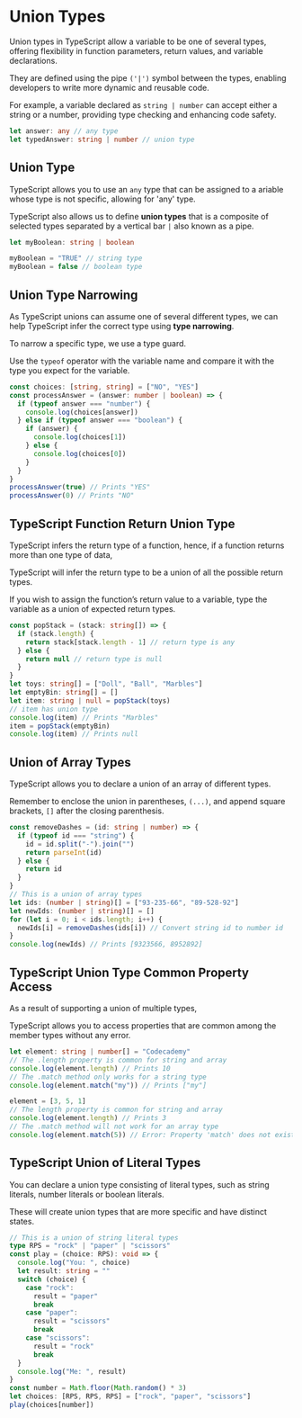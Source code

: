 # Union Types

Union types in TypeScript allow a variable to be one of several types, offering flexibility in function parameters, return values, and variable declarations.

They are defined using the pipe `('|')` symbol between the types, enabling developers to write more dynamic and reusable code.

For example, a variable declared as `string | number` can accept either a string or a number, providing type checking and enhancing code safety.

```typescript
let answer: any // any type
let typedAnswer: string | number // union type
```

## Union Type

TypeScript allows you to use an `any` type that can be assigned to a ariable whose type is not specific, allowing for 'any' type.

TypeScript also allows us to define **union types** that is a composite of selected types separated by a vertical bar `|` also known as a pipe.

```typescript
let myBoolean: string | boolean

myBoolean = "TRUE" // string type
myBoolean = false // boolean type
```

## Union Type Narrowing

As TypeScript unions can assume one of several different types, we can help TypeScript infer the correct type using **type narrowing**.

To narrow a specific type, we use a type guard.

Use the `typeof` operator with the variable name and compare it with the type you expect for the variable.

```typescript
const choices: [string, string] = ["NO", "YES"]
const processAnswer = (answer: number | boolean) => {
  if (typeof answer === "number") {
    console.log(choices[answer])
  } else if (typeof answer === "boolean") {
    if (answer) {
      console.log(choices[1])
    } else {
      console.log(choices[0])
    }
  }
}
processAnswer(true) // Prints "YES"
processAnswer(0) // Prints "NO"
```

## TypeScript Function Return Union Type

TypeScript infers the return type of a function, hence, if a function returns more than one type of data,

TypeScript will infer the return type to be a union of all the possible return types.

If you wish to assign the function’s return value to a variable, type the variable as a union of expected return types.

```typescript
const popStack = (stack: string[]) => {
  if (stack.length) {
    return stack[stack.length - 1] // return type is any
  } else {
    return null // return type is null
  }
}
let toys: string[] = ["Doll", "Ball", "Marbles"]
let emptyBin: string[] = []
let item: string | null = popStack(toys)
// item has union type
console.log(item) // Prints "Marbles"
item = popStack(emptyBin)
console.log(item) // Prints null
```

## Union of Array Types

TypeScript allows you to declare a union of an array of different types.

Remember to enclose the union in parentheses, `(...)`, and append square brackets, `[]` after the closing parenthesis.

```typescript
const removeDashes = (id: string | number) => {
  if (typeof id === "string") {
    id = id.split("-").join("")
    return parseInt(id)
  } else {
    return id
  }
}
// This is a union of array types
let ids: (number | string)[] = ["93-235-66", "89-528-92"]
let newIds: (number | string)[] = []
for (let i = 0; i < ids.length; i++) {
  newIds[i] = removeDashes(ids[i]) // Convert string id to number id
}
console.log(newIds) // Prints [9323566, 8952892]
```

## TypeScript Union Type Common Property Access

As a result of supporting a union of multiple types,

TypeScript allows you to access properties that are common among the member types without any error.

```typescript
let element: string | number[] = "Codecademy"
// The .length property is common for string and array
console.log(element.length) // Prints 10
// The .match method only works for a string type
console.log(element.match("my")) // Prints ["my"]

element = [3, 5, 1]
// The length property is common for string and array
console.log(element.length) // Prints 3
// The .match method will not work for an array type
console.log(element.match(5)) // Error: Property 'match' does not exist on type 'number[]'.
```

## TypeScript Union of Literal Types

You can declare a union type consisting of literal types, such as string literals, number literals or boolean literals.

These will create union types that are more specific and have distinct states.

```typescript
// This is a union of string literal types
type RPS = "rock" | "paper" | "scissors"
const play = (choice: RPS): void => {
  console.log("You: ", choice)
  let result: string = ""
  switch (choice) {
    case "rock":
      result = "paper"
      break
    case "paper":
      result = "scissors"
      break
    case "scissors":
      result = "rock"
      break
  }
  console.log("Me: ", result)
}
const number = Math.floor(Math.random() * 3)
let choices: [RPS, RPS, RPS] = ["rock", "paper", "scissors"]
play(choices[number])
```
